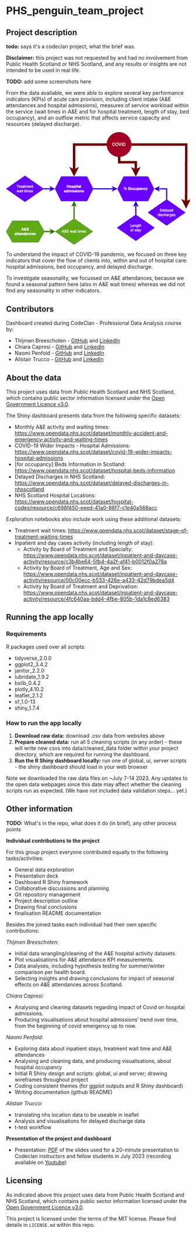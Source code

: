 # PHS_penguin_team_project
 
## Project description

**todo:** says it's a codeclan project, what the brief was.

**Disclaimer:** this project was not requested by and had no involvement from Public Health Scotland or NHS Scotland, and any results or insights are not intended to be used in real life.

**TODO:** add some screenshots here

From the data available, we were able to explore several key performance indicators (KPIs) of acute care provision, including client intake (A&E attendances and hospital admissions), measures of service workload within the service (wait times in A&E and for hospital treatment, length of stay, bed occupancy), and an outflow metric that affects service capacity and resources (delayed discharge).

![Key indicators of acute care provision included in the available datasets](images/covid_kpis_all.drawio.png)

To understand the impact of COVID-19 pandemic, we focused on three key indicators that cover the flow of clients into, within and out of hospital care: hospital admissions, bed occupancy, and delayed discharge.

To investigate seasonality, we focussed on A&E attendances, because we found a seasonal pattern here (also in A&E wait times) whereas we did not find any seasonality in other indicators.


## Contributors

Dashboard created during CodeClan - Professional Data Analysis course by:

* Thijmen Breeschoten - [GitHub](https://github.com/Thijmen18) and [LinkedIn](https://www.linkedin.com/in/thijmenbreeschoten/)
* Chiara Capresi - [GitHub](https://github.com/ChiaraCapresi) and [LinkedIn](https://www.linkedin.com/in/chiara-capresi/)
* Naomi Penfold - [GitHub](https://github.com/npscience) and [LinkedIn](https://www.linkedin.com/in/naomipenfold/)
* Alistair Trucco - [GitHub](https://github.com/the-deadly-c0w) and [LinkedIn](https://www.linkedin.com/in/a-trucco/)

## About the data
 
This project uses data from Public Health Scotland and NHS Scotland, which contains public sector information licensed under the [Open Government Licence v3.0](https://www.nationalarchives.gov.uk/doc/open-government-licence/version/3/).

The Shiny dashboard presents data from the following specific datasets: 

* Monthly A&E activity and waiting times: https://www.opendata.nhs.scot/dataset/monthly-accident-and-emergency-activity-and-waiting-times  
* COVID-19 Wider Impacts - Hospital Admissions: https://www.opendata.nhs.scot/dataset/covid-19-wider-impacts-hospital-admissions 
* [for occupancy] Beds Information in Scotland: https://www.opendata.nhs.scot/dataset/hospital-beds-information 
* Delayed Discharges in NHS Scotland: https://www.opendata.nhs.scot/dataset/delayed-discharges-in-nhsscotland
* NHS Scotland Hospital Locations:
https://www.opendata.nhs.scot/dataset/hospital-codes/resource/c698f450-eeed-41a0-88f7-c1e40a568acc

Exploration notebooks also include work using these additional datasets:

* Treatment wait times: https://www.opendata.nhs.scot/dataset/stage-of-treatment-waiting-times
* Inpatient and day cases activity (including length of stay):
  * Activity by Board of Treatment and Specialty: https://www.opendata.nhs.scot/dataset/inpatient-and-daycase-activity/resource/c3b4be64-5fb4-4a2f-af41-b0012f0a276a
  * Activity by Board of Treatment, Age and Sex: https://www.opendata.nhs.scot/dataset/inpatient-and-daycase-activity/resource/00c00ecc-b533-426e-a433-42d79bdea5d4
  * Activity by Board of Treatment and Deprivation: https://www.opendata.nhs.scot/dataset/inpatient-and-daycase-activity/resource/4fc640aa-bdd4-4fbe-805b-1da1c8ed6383

## Running the app locally

### Requirements

R packages used over all scripts:

* tidyverse_2.0.0
* ggplot2_3.4.2
* janitor_2.2.0
* lubridate_1.9.2
* bslib_0.4.2 
* plotly_4.10.2
* leaflet_2.1.2
* sf_1.0-13 
* shiny_1.7.4


### How to run the app locally

1. **Download raw data:** download .csv data from websites above 
2. **Prepare cleaned data:** run all 5 cleaning scripts (in any order) - these will write new csvs into data/cleaned_data folder within your project directory, which are required for running the dashboard.
3. **Run the R Shiny dashboard locally:** run one of global, ui, server scripts - the shiny dashboard should load in your web browser

Note we downloaded the raw data files on ~July 7-14 2023. Any updates to the open data webpages since this date may affect whether the cleaning scripts run as expected. (We have not included data validation steps... yet.)


## Other information

**TODO:** What's in the repo, what does it do (in brief), any other process points

__Individual contributions to the project__

For this group project everyone contributed equally to the following tasks/activities:

* General data exploration
* Presentation deck
* Dashboard R Shiny framework
* Collaborative discussions and planning
* Git repository management
* Project description outline
* Drawing final conclusions
* finalisation README documentation

Besides the joined tasks each individual had their own specific contributions:

_Thijmen Breeschoten:_

* Initial data wrangling/cleaning of the A&E hospital activity datasets.
* Plot visualisations for A&E attendance KPI measurements.
* Data analyses, including hypothesis testing for summer/winter comparison per health board.
* Selecting insights and drawing conclusions for impact of seasonal effects on 
A&E attendances across Scotland.

_Chiara Capresi:_

* Analysing and cleaning datasets regarding impact of Covid on hospital admissions. 
* Producing visualisations about hospital admissions’ trend over time, from the beginning of 
covid emergency up to now.

_Naomi Penfold:_

* Exploring data about inpatient stays, treatment wait time and A&E attendances
* Analysing and cleaning data, and producing visualisations, about hospital occupancy
* Initial R Shiny design and scripts: global, ui and server; drawing wireframes throughout project
* Coding consistent themes (for ggplot outputs and R Shiny dashboard)
* Writing documentation (github README)

_Alistair Trucco:_

* translating nhs location data to be useable in leaflet
* Analysis and visualisations for delayed discharge data
* t-test workflow

__Presentation of the project and dashboard__

* Presentation: [PDF](presentation/Project_presentation.pdf) of the slides used for a 20-minute presentation to Codeclan instructors and fellow students in July 2023 (recording available on [Youtube](https://www.youtube.com/watch?v=r6ZMxNVfhYE))

## Licensing

As indicated above this project uses data from Public Health Scotland and NHS Scotland, which contains public sector information licensed under the [Open Government Licence v3.0](https://www.nationalarchives.gov.uk/doc/open-government-licence/version/3/).

This project is licensed under the terms of the MIT license. Please find details in 
```LICENSE.md``` within this repo.
